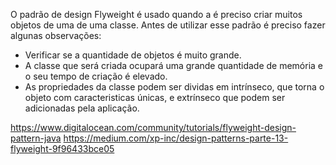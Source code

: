 
O padrão de design Flyweight é usado quando a é preciso criar muitos objetos de uma
de uma classe. Antes de utilizar esse padrão é preciso fazer algunas observações:
- Verificar se a quantidade de objetos é muito grande.
- A classe que será criada ocupará uma grande quantidade de memória e o seu tempo de
criação é elevado.
- As propriedades da classe podem ser dividas em intrínseco, que torna o objeto 
com caracteristicas únicas, e extrínseco que podem ser adicionadas pela aplicação.

https://www.digitalocean.com/community/tutorials/flyweight-design-pattern-java
https://medium.com/xp-inc/design-patterns-parte-13-flyweight-9f96433bce05

